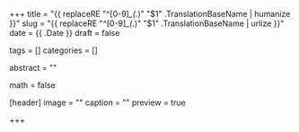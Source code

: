 +++
title = "{{ replaceRE "^[0-9]*_(.*)" "$1" .TranslationBaseName | humanize }}"
slug = "{{ replaceRE "^[0-9]*_(.*)" "$1" .TranslationBaseName | urlize }}"
date = {{ .Date }}
draft = false

tags = []
categories = []

abstract = ""

math = false

[header]
image = ""
caption = ""
preview = true

+++


